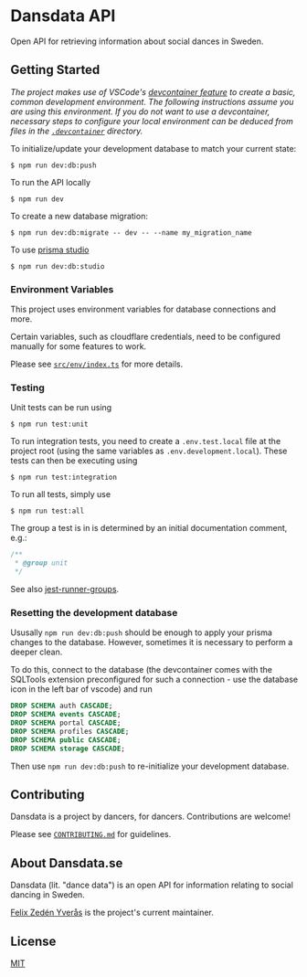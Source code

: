 # Dansdata API

Open API for retrieving information about social dances in Sweden.

## Getting Started

_The project makes use of VSCode's [devcontainer feature](https://code.visualstudio.com/docs/devcontainers/containers) to create a basic, common development environment. The following instructions assume you are using this environment. If you do not want to use a devcontainer, necessary steps to configure your local environment can be deduced from files in the [`.devcontainer`](./.devcontainer) directory._

To initialize/update your development database to match your current state:

```
$ npm run dev:db:push
```

To run the API locally

```
$ npm run dev
```

To create a new database migration:

```
$ npm run dev:db:migrate -- dev -- --name my_migration_name
```

To use [prisma studio](https://www.prisma.io/studio)

```
$ npm run dev:db:studio
```

### Environment Variables

This project uses environment variables for database connections and more.

Certain variables, such as cloudflare credentials, need to be configured manually for some features to work.

Please see [`src/env/index.ts`](src/env/index.ts) for more details.

### Testing

Unit tests can be run using

```
$ npm run test:unit
```

To run integration tests, you need to create a `.env.test.local` file at the project root (using
the same variables as `.env.development.local`). These tests can then be executing using

```
$ npm run test:integration
```

To run all tests, simply use

```
$ npm run test:all
```

The group a test is in is determined by an initial documentation comment, e.g.:

```typescript
/**
 * @group unit
 */
```

See also [jest-runner-groups](https://www.npmjs.com/package/jest-runner-groups).

### Resetting the development database

Ususally `npm run dev:db:push` should be enough to apply your prisma changes to the database.
However, sometimes it is necessary to perform a deeper clean.

To do this, connect to the database (the devcontainer comes with the SQLTools extension
preconfigured for such a connection - use the database icon in the left bar of vscode) and run

```sql
DROP SCHEMA auth CASCADE;
DROP SCHEMA events CASCADE;
DROP SCHEMA portal CASCADE;
DROP SCHEMA profiles CASCADE;
DROP SCHEMA public CASCADE;
DROP SCHEMA storage CASCADE;
```

Then use `npm run dev:db:push` to re-initialize your development database.

## Contributing

Dansdata is a project by dancers, for dancers. Contributions are welcome!

Please see [`CONTRIBUTING.md`](./CONTRIBUTING.md) for guidelines.

## About Dansdata.se

Dansdata (lit. "dance data") is an open API for information relating to social dancing in Sweden.

[Felix Zedén Yverås](https://fzy.se) is the project's current maintainer.

## License

[MIT](./LICENCE)
